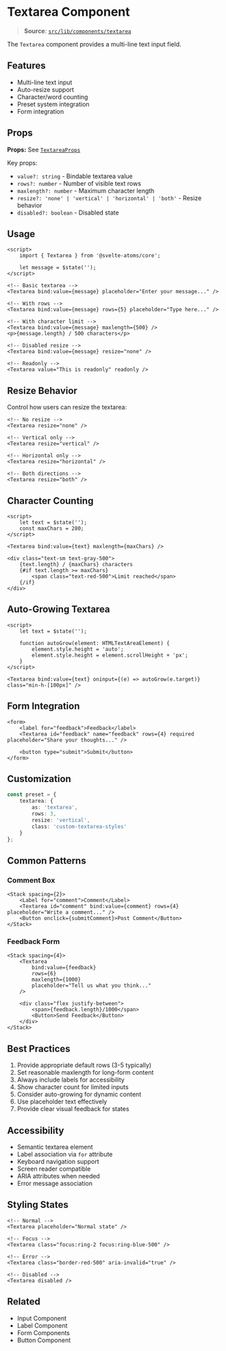 # Textarea Component

> **Source**: [`src/lib/components/textarea`](../../src/lib/components/textarea)

The `Textarea` component provides a multi-line text input field.

## Features

- Multi-line text input
- Auto-resize support
- Character/word counting
- Preset system integration
- Form integration

## Props

**Props:** See [`TextareaProps`](../../src/lib/components/textarea/textarea.svelte)

Key props:

- `value?: string` - Bindable textarea value
- `rows?: number` - Number of visible text rows
- `maxlength?: number` - Maximum character length
- `resize?: 'none' | 'vertical' | 'horizontal' | 'both'` - Resize behavior
- `disabled?: boolean` - Disabled state

## Usage

```svelte
<script>
	import { Textarea } from '@svelte-atoms/core';

	let message = $state('');
</script>

<!-- Basic textarea -->
<Textarea bind:value={message} placeholder="Enter your message..." />

<!-- With rows -->
<Textarea bind:value={message} rows={5} placeholder="Type here..." />

<!-- With character limit -->
<Textarea bind:value={message} maxlength={500} />
<p>{message.length} / 500 characters</p>

<!-- Disabled resize -->
<Textarea bind:value={message} resize="none" />

<!-- Readonly -->
<Textarea value="This is readonly" readonly />
```

## Resize Behavior

Control how users can resize the textarea:

```svelte
<!-- No resize -->
<Textarea resize="none" />

<!-- Vertical only -->
<Textarea resize="vertical" />

<!-- Horizontal only -->
<Textarea resize="horizontal" />

<!-- Both directions -->
<Textarea resize="both" />
```

## Character Counting

```svelte
<script>
	let text = $state('');
	const maxChars = 280;
</script>

<Textarea bind:value={text} maxlength={maxChars} />

<div class="text-sm text-gray-500">
	{text.length} / {maxChars} characters
	{#if text.length >= maxChars}
		<span class="text-red-500">Limit reached</span>
	{/if}
</div>
```

## Auto-Growing Textarea

```svelte
<script>
	let text = $state('');

	function autoGrow(element: HTMLTextAreaElement) {
		element.style.height = 'auto';
		element.style.height = element.scrollHeight + 'px';
	}
</script>

<Textarea bind:value={text} oninput={(e) => autoGrow(e.target)} class="min-h-[100px]" />
```

## Form Integration

```svelte
<form>
	<label for="feedback">Feedback</label>
	<Textarea id="feedback" name="feedback" rows={4} required placeholder="Share your thoughts..." />

	<button type="submit">Submit</button>
</form>
```

## Customization

```typescript
const preset = {
	textarea: {
		as: 'textarea',
		rows: 3,
		resize: 'vertical',
		class: 'custom-textarea-styles'
	}
};
```

## Common Patterns

### Comment Box

```svelte
<Stack spacing={2}>
	<Label for="comment">Comment</Label>
	<Textarea id="comment" bind:value={comment} rows={4} placeholder="Write a comment..." />
	<Button onclick={submitComment}>Post Comment</Button>
</Stack>
```

### Feedback Form

```svelte
<Stack spacing={4}>
	<Textarea
		bind:value={feedback}
		rows={6}
		maxlength={1000}
		placeholder="Tell us what you think..."
	/>

	<div class="flex justify-between">
		<span>{feedback.length}/1000</span>
		<Button>Send Feedback</Button>
	</div>
</Stack>
```

## Best Practices

1. Provide appropriate default rows (3-5 typically)
2. Set reasonable maxlength for long-form content
3. Always include labels for accessibility
4. Show character count for limited inputs
5. Consider auto-growing for dynamic content
6. Use placeholder text effectively
7. Provide clear visual feedback for states

## Accessibility

- Semantic textarea element
- Label association via `for` attribute
- Keyboard navigation support
- Screen reader compatible
- ARIA attributes when needed
- Error message association

## Styling States

```svelte
<!-- Normal -->
<Textarea placeholder="Normal state" />

<!-- Focus -->
<Textarea class="focus:ring-2 focus:ring-blue-500" />

<!-- Error -->
<Textarea class="border-red-500" aria-invalid="true" />

<!-- Disabled -->
<Textarea disabled />
```

## Related

- Input Component
- Label Component
- Form Components
- Button Component
